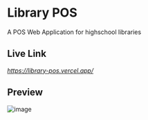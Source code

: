 # Library POS
A POS Web Application for highschool libraries

## Live Link
_https://library-pos.vercel.app/_

## Preview
![image](https://user-images.githubusercontent.com/6060064/230548231-2474f17c-7246-4748-a57f-4317854ed242.png)
